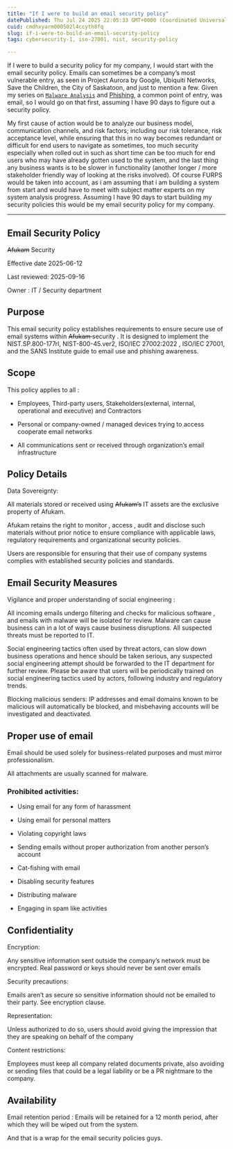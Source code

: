 ```yaml
---
title: "If I were to build an email security policy"
datePublished: Thu Jul 24 2025 22:05:33 GMT+0000 (Coordinated Universal Time)
cuid: cmdhxyarm000502l4ccyth8fq
slug: if-i-were-to-build-an-email-security-policy
tags: cybersecurity-1, iso-27001, nist, security-policy

---
```


If I were to build a security policy for my company, I would start with the email security policy. Emails can sometimes be a company’s most vulnerable entry, as seen in Project Aurora by Google, Ubiquiti Networks, Save the Children, the City of Saskatoon, and just to mention a few. Given my series on [`Malware Analysis`](https://afukamwrites.hashnode.dev/malware-101) and [Phishing](https://medium.com/@afukam/click-bait-6684bec3fa1), a common point of entry, was email, so I would go on that first, assuming I have 90 days to figure out a security policy.

My first cause of action would be to analyze our business model, communication channels, and risk factors; including our risk tolerance, risk acceptance level, while ensuring that this in no way becomes redundant or difficult for end users to navigate as sometimes, too much security especially when rolled out in such as short time can be too much for end users who may have already gotten used to the system, and the last thing any business wants is to be slower in functionality (another longer / more stakeholder friendly way of looking at the risks involved). Of course FURPS would be taken into account, as i am assuming that i am building a system from start and would have to meet with subject matter experts on my system analysis progress. Assuming I have 90 days to start building my security policies this would be my email security policy for my company.

---

## Email Security Policy

<s>Afukam</s> Security

Effective date 2025-06-12

Last reviewed: 2025-09-16

Owner : IT / Security department

## Purpose

This email security policy establishes requirements to ensure secure use of email systems within <s>Afukam </s> security . It is designed to implement the NIST.SP.800-177rl, NIST-800-45.ver2, ISO/IEC 27002:2022 , ISO/IEC 27001, and the SANS Institute guide to email use and phishing awareness.

## Scope

This policy applies to all :

* Employees, Third-party users, Stakeholders(external, internal, operational and executive) and Contractors
    
* Personal or company-owned / managed devices trying to access cooperate email networks
    
* All communications sent or received through organization’s email infrastructure
    

## Policy Details

Data Sovereignty:

All materials stored or received using <s>Afukam’s</s> IT assets are the exclusive property of Afukam.

Afukam retains the right to monitor , access , audit and disclose such materials without prior notice to ensure compliance with applicable laws, regulatory requirements and organizational security policies.

Users are responsible for ensuring that their use of company systems complies with established security policies and standards.

## Email Security Measures

Vigilance and proper understanding of social engineering :

All incoming emails undergo filtering and checks for malicious software , and emails with malware will be isolated for review. Malware can cause business can in a lot of ways cause business disruptions. All suspected threats must be reported to IT.

Social engineering tactics often used by threat actors, can slow down business operations and hence should be taken serious, any suspected social engineering attempt should be forwarded to the IT department for further review. Please be aware that users will be periodically trained on social engineering tactics used by actors, following industry and regulatory trends.

Blocking malicious senders: IP addresses and email domains known to be malicious will automatically be blocked, and misbehaving accounts will be investigated and deactivated.

## Proper use of email

Email should be used solely for business-related purposes and must mirror professionalism.

All attachments are usually scanned for malware.

### Prohibited activities:

* Using email for any form of harassment
    
* Using email for personal matters
    
* Violating copyright laws
    
* Sending emails without proper authorization from another person’s account
    
* Cat-fishing with email
    
* Disabling security features
    
* Distributing malware
    
* Engaging in spam like activities
    

## Confidentiality

Encryption:

Any sensitive information sent outside the company’s network must be encrypted. Real password or keys should never be sent over emails

Security precautions:

Emails aren’t as secure so sensitive information should not be emailed to their party. See encryption clause.

Representation:

Unless authorized to do so, users should avoid giving the impression that they are speaking on behalf of the company

Content restrictions:

Employees must keep all company related documents private, also avoiding or sending files that could be a legal liability or be a PR nightmare to the company.

## Availability

Email retention period : Emails will be retained for a 12 month period, after which they will be wiped out from the system.

And that is a wrap for the email security policies guys.